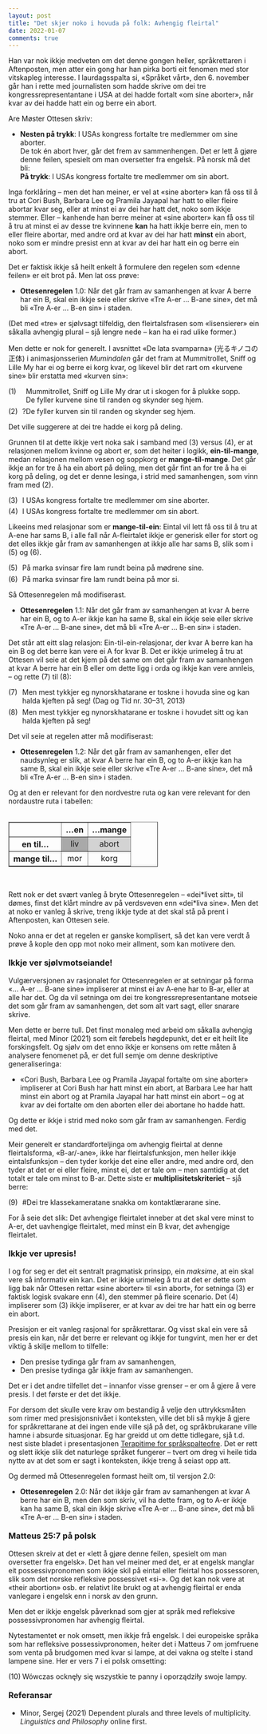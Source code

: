 ```yaml
---
layout: post
title: "Det skjer noko i hovuda på folk: Avhengig fleirtal"
date: 2022-01-07
comments: true
---
```


<meta http-equiv="Content-Type" content="text/html; charset=utf-8"/>
<script src="//use.edgefonts.net/unifrakturcook:n7:all.js"></script>
<style>
h3 {
margin-top: 1.2em;
}
  ol {
  margin-left: 0;
  padding-left: 0;
  margin-top: .4em;
}
ol li {
  display: block;
  margin-bottom: .4em;
  margin-left: 2em;
}
ol li::before {
  display: inline-block;
  content: "(" counter(item) ") ";
  counter-increment: item;
  width: 2em;
  margin-left: -2em;
}
figcaption {
    color: #333;
    text-align: center;
    font-family: Optima, Candara, Calibri, Arial, sans-serif;
    font-size: .8em;
  line-height: 1.2em;
}	
  .zoom:hover {
  -ms-transform: scale(3); /* IE 9 */
  -webkit-transform: scale(3); /* Safari 3-8 */
  transform: scale(2); 
  transform-origin: 100% 0%;
}
  .small {
  font-variant: small-caps;
}
</style>

<div class="ingress">
<p>Han var nok ikkje medveten om det denne gongen heller, språkrettaren i Aftenposten, men atter ein gong har han pirka borti eit fenomen med stor vitskapleg interesse. I laurdagsspalta si, «Språket vårt», den 6. november går han i rette med journalisten som hadde skrive om dei tre kongressrepresentantane i USA at dei hadde fortalt «om sine aborter», når kvar av dei hadde hatt ein og berre ein abort.</p></div>

<p>Are Møster Ottesen skriv:</p>

<ul><li><b>Nesten på trykk</b>: I USAs kongress fortalte tre medlemmer om sine aborter.<br/>
De tok én abort hver, går det frem av sammenhengen. Det er lett å gjøre denne feilen, spesielt om man oversetter fra engelsk. På norsk må det bli:<br/>
<b>På trykk</b>: I USAs kongress fortalte tre medlemmer om sin abort.</li></ul>

<p>Inga forklåring – men det han meiner, er vel at «sine aborter» kan få oss til å tru at Cori Bush, Barbara Lee og Pramila Jayapal har hatt to eller fleire abortar kvar seg, eller at minst ei av dei har hatt det, noko som ikkje stemmer. Eller – kanhende han berre meiner at «sine aborter» kan få oss til å tru at minst ei av desse tre kvinnene <b>kan</b> ha hatt ikkje berre ein, men to eller fleire abortar, med andre ord at kvar av dei har hatt <b>minst</b> ein abort, noko som er mindre presist enn at kvar av dei har hatt ein og berre ein abort.</p>

<p>Det er faktisk ikkje så heilt enkelt å formulere den regelen som «denne feilen» er eit brot på. Men lat oss prøve:</p>

<ul><li><b>Ottesenregelen</b> 1.0: Når det går fram av samanhengen at kvar A berre har ein B, skal ein ikkje seie eller skrive «Tre A-er … B-ane sine», det må bli «Tre A-er … B-en sin» i staden.</li></ul>

<p>(Det med «tre» er sjølvsagt tilfeldig, den fleirtalsfrasen som «lisensierer» ein såkalla avhengig plural – sjå lengre nede – kan ha ei rad ulike former.)</p>

<p>Men dette er nok for generelt. I avsnittet «De lata svamparna» (光るキノコの正体) i animasjonsserien <i>Mumindalen</i> går det fram at Mummitrollet, Sniff og Lille My har ei og berre ei korg kvar, og likevel blir det rart om «kurvene sine» blir erstatta med «kurven sin»:</p>
 
<ol style="margin-top: .4em; counter-reset: item 0"><li><span style="color:white">?</span>Mummitrollet, Sniff og Lille My drar ut i skogen for å plukke sopp.<br/><span style="color:white">?</span>De fyller kurvene sine til randen og skynder seg hjem.</li>
<li>?De fyller kurven sin til randen og skynder seg hjem.</li></ol>

<p>Det ville suggerere at dei tre hadde ei korg på deling. 
</p>
<p>Grunnen til at dette ikkje vert noka sak i samband med (3) versus (4), er at relasjonen mellom kvinne og abort er, som det heiter i logikk, <b>ein-til-mange</b>, medan relasjonen mellom vesen og soppkorg er <b>mange-til-mange</b>. Det går ikkje an for tre å ha ein abort på deling, men det går fint an for tre å ha ei korg på deling, og det er denne lesinga, i strid med samanhengen, som vinn fram med (2).
</p>
<ol><li>I USAs kongress fortalte tre medlemmer om sine aborter.</li>
<li>I USAs kongress fortalte tre medlemmer om sin abort.</li></ol>

<p>Likeeins med relasjonar som er <b>mange-til-ein</b>: Eintal vil lett få oss til å tru at A-ene har sams B, i alle fall når A-fleirtalet ikkje er generisk eller for stort og det elles ikkje går fram av samanhengen at ikkje alle har sams B, slik som i (5) og (6).

<ol><li>På marka svinsar fire lam rundt beina på mødrene sine.</li>
<li>På marka svinsar fire lam rundt beina på mor si.</li></ol>

<p>Så Ottesenregelen må modifiserast. 
</p>
<ul><li><b>Ottesenregelen</b> 1.1: Når det går fram av samanhengen at kvar A berre har ein B, og to A-er ikkje kan ha same B, skal ein ikkje seie eller skrive «Tre A-er … B-ane sine», det må bli «Tre A-er … B-en sin» i staden.</li></ul>

<p>Det står att eitt slag relasjon: Ein-til-ein-relasjonar, der kvar A berre kan ha ein B og det berre kan vere ei A for kvar B. Det er ikkje urimeleg å tru at Ottesen vil seie at det kjem på det same om det går fram av samanhengen at kvar A berre har ein B eller om dette ligg i orda og ikkje kan vere annleis, – og rette (7) til (8):

<ol><li>Men mest tykkjer eg nynorskhatarane er toskne i hovuda sine og kan halda kjeften på seg! (Dag og Tid nr. 30–31, 2013)
</li>
<li>Men mest tykkjer eg nynorskhatarane er toskne i hovudet sitt og kan halda kjeften på seg!
</li></ol>

<p>Det vil seie at regelen atter må modifiserast:
</p>

<ul><li><b>Ottesenregelen</b> 1.2: Når det går fram av samanhengen, eller det naudsynleg er slik, at kvar A berre har ein B, og to A-er ikkje kan ha same B, skal ein ikkje seie eller skrive «Tre A-er … B-ane sine», det må bli «Tre A-er … B-en sin» i staden.</li></ul>

<p>Og at den er relevant for den nordvestre ruta og kan vere relevant for den nordaustre ruta i tabellen:<br/><br/>
	
<table class="center" border="1" cellpadding="2" cellspacing="2" style="width: 300px;">
	<thead>
		<tr>
			<th scope="row">&nbsp;</th>
			<th scope="col" style="text-align: center;">…en</th>
			<th scope="col" style="text-align: center;">…mange</th>
		</tr>
	</thead>
	<tbody>
		<tr>
			<th scope="row">en til…</th>
			<td bgcolor="#A9A9A9" style="text-align: center;">liv</td>
			<td bgcolor="#D3D3D3" style="text-align: center;">abort</td>
		</tr>
		<tr>
			<th scope="row">mange til…</th>
			<td style="text-align: center;">mor</td>
			<td style="text-align: center;">korg</td>
		</tr>
	</tbody>
	
</table><br/>

<p>Rett nok er det svært vanleg å bryte Ottesenregelen – «dei*livet sitt», til dømes, finst det klårt mindre av på verdsveven enn «dei*liva sine». Men det at noko er vanleg å skrive, treng ikkje tyde at det skal stå på prent i Aftenposten, kan Ottesen seie.</p> <p>Noko anna er det at regelen er ganske komplisert, så det kan vere verdt å prøve å kople den opp mot noko meir allment, som kan motivere den. 
</p>

<h3 style="margin-top: 1.2em">Ikkje ver sjølvmotseiande!</h3>

<p>Vulgærversjonen av rasjonalet for Ottesenregelen er at setningar på forma «… A-er … B-ane sine» impliserer at minst ei av A-ene har to B-ar, eller at alle har det. Og da vil setninga om dei tre kongressrepresentantane motseie det som går fram av samanhengen, det som alt vart sagt, eller snarare skrive.
</p>

<p>Men dette er berre tull. Det finst monaleg med arbeid om såkalla avhengig fleirtal, med Minor (2021) som eit førebels høgdepunkt, det er eit heilt lite forskingsfelt. Og sjølv om det enno ikkje er konsens om rette måten å analysere fenomenet på, er det full semje om denne deskriptive generaliseringa:</p>

<ul><li>«Cori Bush, Barbara Lee og Pramila Jayapal fortalte om sine aborter» impliserer at Cori Bush har hatt minst ein abort, at Barbara Lee har hatt minst ein abort og at Pramila Jayapal har hatt minst ein abort – og at kvar av dei fortalte om den aborten eller dei abortane ho hadde hatt.</li></ul>

<p>Og dette er ikkje i strid med noko som går fram av samanhengen. Ferdig med det.</p>

<p>Meir generelt er standardforteljinga om avhengig fleirtal at denne fleirtalsforma, «B-ar/-ane», ikke har fleirtalsfunksjon, men heller ikkje eintalsfunksjon – den tyder korkje det eine eller andre, med andre ord, den tyder at det er ei eller fleire, minst ei, det er tale om – men samtidig at det totalt er tale om minst to B-ar. Dette siste er <b>multiplisitetskriteriet</b> – sjå berre:
</p>

<ol><li>#Dei tre klassekameratane snakka om kontaktlærarane sine.</li></ol>
<p>
For å seie det slik: Det avhengige fleirtalet inneber at det skal vere minst to A-er, det uavhengige fleirtalet, med minst ein B kvar, det avhengige fleirtalet.</p>

<h3 style="margin-top: 1.2em">Ikkje ver upresis!</h3>

<p>I og for seg er det eit sentralt pragmatisk prinsipp, ein <i>maksime</i>, at ein skal vere så informativ ein kan. Det er ikkje urimeleg å tru at det er dette som ligg bak når Ottesen rettar «sine aborter» til «sin abort», for setninga (3) er faktisk logisk svakare enn (4), den stemmer på fleire scenario. Det (4) impliserer som (3) ikkje impliserer, er at kvar av dei tre har hatt ein og berre ein abort.
</p>

<p>Presisjon er eit vanleg rasjonal for språkrettarar. Og visst skal ein vere så presis ein kan, når det berre er relevant og ikkje for tungvint, men her er det viktig å skilje mellom to tilfelle:
</p>
<ul><li>Den presise tydinga går fram av samanhengen,</li>
<li>Den presise tydinga går ikkje fram av samanhengen.</li></ul>
<p>Det er i det andre tilfellet det – innanfor visse grenser – er om å gjere å vere presis. I  det første er det det ikkje.
</p>
<p>For dersom det skulle vere krav om bestandig å velje den uttrykksmåten som rimer med presisjonsnivået i konteksten, ville det bli så mykje å gjere for språkrettarane at dei ingen ende ville sjå på det, og språkbrukarane ville hamne i absurde situasjonar. Eg har greidd ut om dette tidlegare, sjå t.d. nest siste bladet i presentasjonen <a href="https://kjelljs.github.io/pdf/5ghosts.pdf">Terapitime for språkspalteofre</a>. Det er rett og slett ikkje slik det naturlege språket fungerer – tvert om dreg vi heile tida nytte av at det som er sagt i konteksten, ikkje treng å seiast opp att.</p>

<p>Og dermed må Ottesenregelen formast heilt om, til versjon 2.0:</p>

<ul><li><b>Ottesenregelen</b> 2.0: Når det ikkje går fram av samanhengen at kvar A berre har ein B, men den som skriv, vil ha dette fram, og to A-er ikkje kan ha same B, skal ein ikkje skrive «Tre A-er … B-ane sine», det må bli «Tre A-er … B-en sin» i staden.</li></ul>


<h3 style="margin-top: 1.2em">Matteus 25:7 på polsk</h3>

<p>Ottesen skreiv at det er «lett å gjøre denne feilen, spesielt om man oversetter fra engelsk». Det han vel meiner med det, er at engelsk manglar eit possessivpronomen som ikkje skil på eintal eller fleirtal hos possessoren, slik som det norske refleksive possessivet «si-». Og det kan nok vere at «their abortion» osb. er relativt lite brukt og at avhengig fleirtal er enda vanlegare i engelsk enn i norsk av den grunn.</p>

<p>Men det er ikkje engelsk påverknad som gjer at språk med refleksive possessivpronomen har avhengig fleirtal.</p>

<p>Nytestamentet er nok omsett, men ikkje frå engelsk. I dei europeiske språka som har refleksive possessivpronomen, heiter det i Matteus 7 om jomfruene som venta på brudgomen med kvar si lampe, at dei vakna og stelte i stand lampene sine. Her er vers 7 i ei polsk omsetting:</p>
<ol><li>Wówczas ocknęły się wszystkie te panny i oporządziły swoje lampy.
</li></ol>

<h3 style="margin-top: 1.2em">Referansar</h3>
<ul id="pubs">
<li>Minor, Sergej (2021) Dependent plurals and three levels of multiplicity. <i>Linguistics and Philosophy</i> online first.</li>
</ul>
